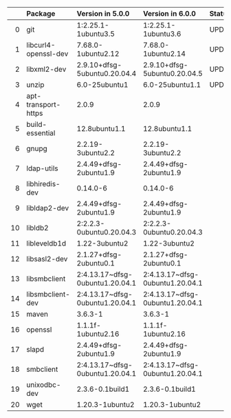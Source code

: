 <!-- markdown-link-check-disable -->

|    | Package              | Version in 5.0.0                | Version in 6.0.0                | Status   |
|---:|:---------------------|:--------------------------------|:--------------------------------|:---------|
|  0 | git                  | 1:2.25.1-1ubuntu3.5             | 1:2.25.1-1ubuntu3.6             | UPDATED  |
|  1 | libcurl4-openssl-dev | 7.68.0-1ubuntu2.12              | 7.68.0-1ubuntu2.14              | UPDATED  |
|  2 | libxml2-dev          | 2.9.10+dfsg-5ubuntu0.20.04.4    | 2.9.10+dfsg-5ubuntu0.20.04.5    | UPDATED  |
|  3 | unzip                | 6.0-25ubuntu1                   | 6.0-25ubuntu1.1                 | UPDATED  |
|  4 | apt-transport-https  | 2.0.9                           | 2.0.9                           |          |
|  5 | build-essential      | 12.8ubuntu1.1                   | 12.8ubuntu1.1                   |          |
|  6 | gnupg                | 2.2.19-3ubuntu2.2               | 2.2.19-3ubuntu2.2               |          |
|  7 | ldap-utils           | 2.4.49+dfsg-2ubuntu1.9          | 2.4.49+dfsg-2ubuntu1.9          |          |
|  8 | libhiredis-dev       | 0.14.0-6                        | 0.14.0-6                        |          |
|  9 | libldap2-dev         | 2.4.49+dfsg-2ubuntu1.9          | 2.4.49+dfsg-2ubuntu1.9          |          |
| 10 | libldb2              | 2:2.2.3-0ubuntu0.20.04.3        | 2:2.2.3-0ubuntu0.20.04.3        |          |
| 11 | libleveldb1d         | 1.22-3ubuntu2                   | 1.22-3ubuntu2                   |          |
| 12 | libsasl2-dev         | 2.1.27+dfsg-2ubuntu0.1          | 2.1.27+dfsg-2ubuntu0.1          |          |
| 13 | libsmbclient         | 2:4.13.17~dfsg-0ubuntu1.20.04.1 | 2:4.13.17~dfsg-0ubuntu1.20.04.1 |          |
| 14 | libsmbclient-dev     | 2:4.13.17~dfsg-0ubuntu1.20.04.1 | 2:4.13.17~dfsg-0ubuntu1.20.04.1 |          |
| 15 | maven                | 3.6.3-1                         | 3.6.3-1                         |          |
| 16 | openssl              | 1.1.1f-1ubuntu2.16              | 1.1.1f-1ubuntu2.16              |          |
| 17 | slapd                | 2.4.49+dfsg-2ubuntu1.9          | 2.4.49+dfsg-2ubuntu1.9          |          |
| 18 | smbclient            | 2:4.13.17~dfsg-0ubuntu1.20.04.1 | 2:4.13.17~dfsg-0ubuntu1.20.04.1 |          |
| 19 | unixodbc-dev         | 2.3.6-0.1build1                 | 2.3.6-0.1build1                 |          |
| 20 | wget                 | 1.20.3-1ubuntu2                 | 1.20.3-1ubuntu2                 |          |